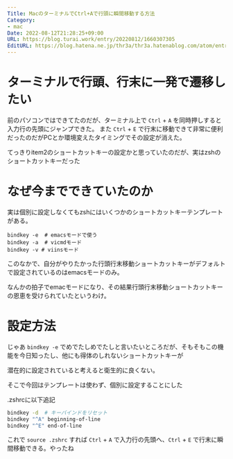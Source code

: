 ```yaml
---
Title: MacのターミナルでCtrl+Aで行頭に瞬間移動する方法
Category:
- mac
Date: 2022-08-12T21:28:25+09:00
URL: https://blog.turai.work/entry/20220812/1660307305
EditURL: https://blog.hatena.ne.jp/thr3a/thr3a.hatenablog.com/atom/entry/4207112889908107445
---
```


# ターミナルで行頭、行末に一発で遷移したい

前のパソコンではできてたのだが、ターミナル上で `Ctrl` + `A` を同時押しすると入力行の先頭にジャンプできた。
また `Ctrl` + `E` で行末に移動できて非常に便利だったのだがPCとか環境変えたタイミングでその設定が消えた。

てっきりitem2のショートカットキーの設定かと思っていたのだが、実はzshのショートカットキーだった

# なぜ今までできていたのか

実は個別に設定しなくてもzshにはいくつかのショートカットキーテンプレートがある。

```
bindkey -e  # emacsモードで使う
bindkey -a  # vicmdモード
bindkey -v # viinsモード
```

このなかで、自分がやりたかった行頭行末移動ショートカットキーがデフォルトで設定されているのはemacsモードのみ。

なんかの拍子でemacモードになり、その結果行頭行末移動ショートカットキーの恩恵を受けられていたというわけ。

# 設定方法

じゃあ `bindkey -e` でめでたしめでたしと言いたいところだが、そもそもこの機能を今日知ったし、他にも得体のしれないショートカットキーが

潜在的に設定されていると考えると衛生的に良くない。

そこで今回はテンプレートは使わず、個別に設定することにした

.zshrcに以下追記

```sh
bindkey -d  # キーバインドをリセット
bindkey "^A" beginning-of-line
bindkey "^E" end-of-line
```

これで `source .zshrc` すれば `Ctrl` + `A` で入力行の先頭へ、`Ctrl` + `E` で行末に瞬間移動できる。やったね
